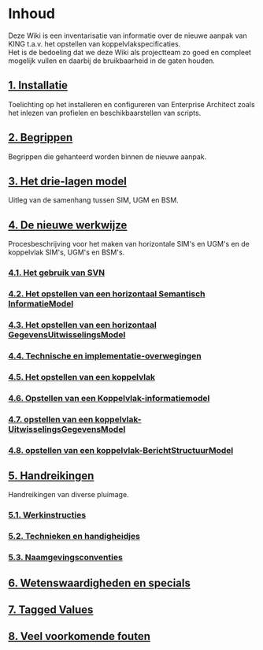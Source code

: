 # Inhoud
Deze Wiki is een inventarisatie van informatie over de nieuwe aanpak van KING t.a.v. het opstellen van koppelvlakspecificaties.  
Het is de bedoeling dat we deze Wiki als projectteam zo goed en compleet mogelijk vullen en daarbij de bruikbaarheid in de gaten houden.

## [1. Installatie](installatie.md)
Toelichting op het installeren en configureren van Enterprise Architect zoals het inlezen van profielen en beschikbaarstellen van scripts.

## [2. Begrippen]()
Begrippen die gehanteerd worden binnen de nieuwe aanpak.

## [3. Het drie-lagen model]()
Uitleg van de samenhang tussen SIM, UGM en BSM.

## [4. De nieuwe werkwijze]()
Procesbeschrijving voor het maken van horizontale SIM's en UGM's en de koppelvlak SIM's, UGM's en BSM's.
### [4.1. Het gebruik van SVN ]()
### [4.2. Het opstellen van een horizontaal Semantisch InformatieModel]()
### [4.3. Het opstellen van een horizontaal GegevensUitwisselingsModel]()
### [4.4. Technische en implementatie-overwegingen]()
### [4.5. Het opstellen van een koppelvlak]()
### [4.6. Opstellen van een Koppelvlak-informatiemodel]()
### [4.7. opstellen van een koppelvlak-UitwisselingsGegevensModel]()
### [4.8. opstellen van een koppelvlak-BerichtStructuurModel]()

## [5. Handreikingen]()
Handreikingen van diverse pluimage.
### [5.1. Werkinstructies]()
### [5.2. Technieken en handigheidjes]()
### [5.3. Naamgevingsconventies]()

## [6. Wetenswaardigheden en specials]()

## [7. Tagged Values]()

## [8. Veel voorkomende fouten]()
